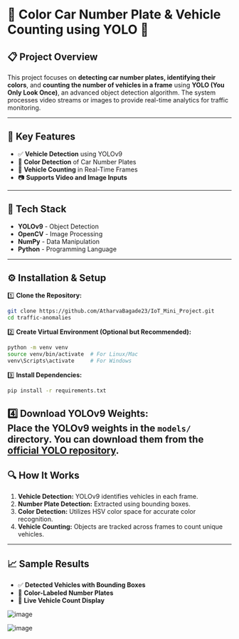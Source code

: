 # 🚗 Color Car Number Plate & Vehicle Counting using YOLO 🎯

## 📋 **Project Overview**
This project focuses on **detecting car number plates, identifying their colors**, and **counting the number of vehicles in a frame** using **YOLO (You Only Look Once)**, an advanced object detection algorithm. The system processes video streams or images to provide real-time analytics for traffic monitoring.

---

## 🧠 **Key Features**
- ✅ **Vehicle Detection** using YOLOv9
- 🎨 **Color Detection** of Car Number Plates
- 🔢 **Vehicle Counting** in Real-Time Frames
- 📷 **Supports Video and Image Inputs**

---

## 🚀 **Tech Stack**
- **YOLOv9** - Object Detection
- **OpenCV** - Image Processing
- **NumPy** - Data Manipulation
- **Python** - Programming Language

---

## ⚙️ **Installation & Setup**
1️⃣ **Clone the Repository:**  
```bash
git clone https://github.com/AtharvaBagade23/IoT_Mini_Project.git
cd traffic-anomalies
```

2️⃣ **Create Virtual Environment (Optional but Recommended):**  
```bash
python -m venv venv
source venv/bin/activate  # For Linux/Mac
venv\Scripts\activate     # For Windows
```

3️⃣ **Install Dependencies:**  
```bash
pip install -r requirements.txt
```

4️⃣ **Download YOLOv9 Weights:**  
Place the YOLOv9 weights in the `models/` directory. You can download them from the [official YOLO repository](https://github.com/WongKinYiu/yolov9).
---

## 🔍 **How It Works**
1. **Vehicle Detection:** YOLOv9 identifies vehicles in each frame.
2. **Number Plate Detection:** Extracted using bounding boxes.
3. **Color Detection:** Utilizes HSV color space for accurate color recognition.
4. **Vehicle Counting:** Objects are tracked across frames to count unique vehicles.

---

## 📈 **Sample Results**
- ✅ **Detected Vehicles with Bounding Boxes**
- 🎯 **Color-Labeled Number Plates**
- 🔢 **Live Vehicle Count Display**

![image](https://github.com/user-attachments/assets/472953bc-d546-4ef4-9cbc-c505540b5b03)

![image](https://github.com/user-attachments/assets/1b6b464c-3c0f-4a5f-9f9d-ce8748eff8e6)

